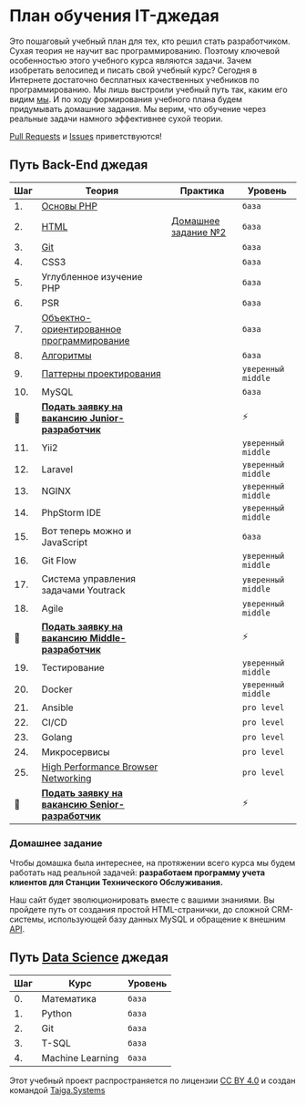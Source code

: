 # План обучения IT-джедая

Это пошаговый учебный план для тех, кто решил стать разработчиком. Сухая теория не научит вас программированию. Поэтому ключевой особенностью этого учебного курса являются задачи. Зачем изобретать велосипед и писать свой учебный курс? Сегодня в Интернете достаточно бесплатных качественных учебников по программированию. Мы лишь выстроили учебный путь так, каким его видим [мы](http://taiga.systems/). И по ходу формирования учебного плана будем придумывать домашние задания. Мы верим, что обучение через реальные задачи намного эффективнее сухой теории.  

[Pull Requests](https://github.com/taigasys/school/pulls) и [Issues](https://github.com/taigasys/school/issues) приветствуются! 



## Путь Back-End джедая
| Шаг| Теория | Практика |Уровень |
|--- |---  |--- |--- |
| 1. | [Основы PHP](/steps/1_php.md)   |                                    | `база` |
| 2. | [HTML](/steps/2_html.md) | [Домашнее задание №2](/steps/2_html_hw.md) | `база` |
| 3. | [Git](/steps/3_git.md)  |                                     | `база` |
| 4. | CSS3   |                                   | `база` |
| 5. | Углубленное изучение PHP   |                                    | `база` |
| 6. | PSR   |                                    | `база` |
| 7. | [Объектно-ориентированное программирование](steps/7_oop.md) | | `база` |
| 8. | [Алгоритмы](/steps/8_algo_.md) |                                | `база` |
| 9. | [Паттерны проектирования](https://refactoring.guru/ru/design-patterns) |                  | `уверенный middle` |
| 10. | MySQL |                                    | `база` |
| :bug: | [**Подать заявку на вакансию Junior-разработчик**](mailto:mail@taiga.systems?subject=Junior)  | | :zap: |
| 11. | Yii2 |                                     | `уверенный middle` |
| 12. | Laravel |                                  | `уверенный middle` |
| 13.| NGINX |                                    | `уверенный middle` |
| 14.| PhpStorm IDE |                             | `уверенный middle` |
| 15.| Вот теперь можно и JavaScript |          | `база` |
| 16.| Git Flow |                             | `уверенный middle` |
| 17.| Система управления задачами Youtrack |       | `уверенный middle` |
| 18.| Agile |                             | `уверенный middle` |
| :robot:  | [**Подать заявку на вакансию Middle-разработчик**](mailto:mail@taiga.systems?subject=Middle) |  | :zap: |
| 19.| Тестирование |                             | `уверенный middle` |
| 20.| Docker |                                   | `уверенный middle` |
| 21.| Ansible |                                    | `pro level` |
| 22.| CI/CD |                                    | `pro level` |
| 23.| Golang |                                   | `pro level` |
| 24.| Микросервисы  |                            | `pro level` |
| 25.| [High Performance Browser Networking](https://hpbn.co/) | | `pro level` |
| :rocket: | [**Подать заявку на вакансию Senior-разработчик**](mailto:mail@taiga.systems?subject=Senior) |  | :zap: |

### Домашнее задание
Чтобы домашка была интереснее, на протяжении всего курса мы будем работать над реальной задачей: **разработаем программу учета клиентов для Станции Технического Обслуживания.**  

Наш сайт будет эволюционировать вместе с вашими знаниями. Вы пройдете путь от создания простой HTML-странички, до сложной CRM-системы, использующей базу данных MySQL и обращение к внешним [API](https://ru.wikipedia.org/wiki/API).
  
  
    
      

## Путь [Data Science](https://vk.com/@tproger-neural-networks-in-simple-words) джедая
| Шаг| Курс             |Уровень |
|--- |---               |---     |
| 0. | Математика       | `база`|
| 1. | Python           | `база`|
| 2. | Git              | `база`|
| 3. | T-SQL            | `база`|
| 4. | Machine Learning | `база`|
  
  
  
  
 Этот учебный проект распространяется по лицензии [CC BY 4.0](https://creativecommons.org/licenses/by/4.0/deed.ru) и создан командой [Taiga.Systems](http://taiga.systems/)